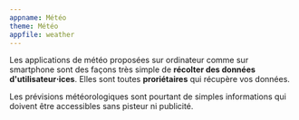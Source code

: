 ```yaml
---
appname: Météo
theme: Météo
appfile: weather
---
```


Les applications de météo proposées sur ordinateur comme sur smartphone sont des façons très simple de **récolter des données d'utilisateur⋅ices**. Elles sont toutes **proriétaires** qui récupère vos données.

Les prévisions météorologiques sont pourtant de simples informations qui doivent être accessibles sans pisteur ni publicité.
